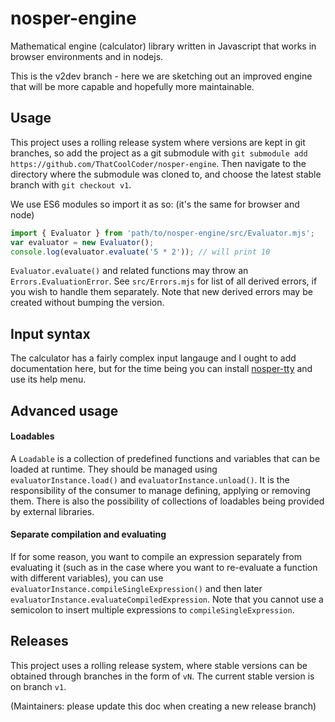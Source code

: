 # nosper-engine

Mathematical engine (calculator) library written in Javascript that works in browser environments and in nodejs.

This is the v2dev branch - here we are sketching out an improved engine that will be more capable and hopefully more maintainable.

## Usage

This project uses a rolling release system where versions are kept in git branches, so add the project as a git submodule with `git submodule add https://github.com/ThatCoolCoder/nosper-engine`. Then navigate to the directory where the submodule was cloned to, and choose the latest stable branch with `git checkout v1`. 

We use ES6 modules so import it as so: (it's the same for browser and node)

```javascript
import { Evaluator } from 'path/to/nosper-engine/src/Evaluator.mjs';
var evaluator = new Evaluator();
console.log(evaluator.evaluate('5 * 2')); // will print 10
```

`Evaluator.evaluate()` and related functions may throw an `Errors.EvaluationError`. See `src/Errors.mjs` for list of all derived errors, if you wish to handle them separately. Note that new derived errors may be created without bumping the version.

## Input syntax

The calculator has a fairly complex input langauge and I ought to add documentation here, but for the time being you can install [nosper-tty](https://github.com/ThatCoolCoder/nosper-tty) and use its help menu.

## Advanced usage

#### Loadables

A `Loadable` is a collection of predefined functions and variables that can be loaded at runtime. They should be managed using `evaluatorInstance.load()` and `evaluatorInstance.unload()`. It is the responsibility of the consumer to manage defining, applying or removing them. There is also the possibility of collections of loadables being provided by external libraries.

#### Separate compilation and evaluating

If for some reason, you want to compile an expression separately from evaluating it (such as in the case where you want to re-evaluate a function with different variables), you can use `evaluatorInstance.compileSingleExpression()` and then later `evaluatorInstance.evaluateCompiledExpression`. Note that you cannot use a semicolon to insert multiple expressions to `compileSingleExpression`.

## Releases

This project uses a rolling release system, where stable versions can be obtained through branches in the form of `vN`. The current stable version is on branch `v1`.

(Maintainers: please update this doc when creating a new release branch)